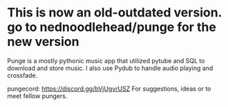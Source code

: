 # This is now an old-outdated version. go to nednoodlehead/punge for the new version


Punge is a mostly pythonic music app that utilized pytube and SQL to download and store music. I also use Pydub to handle audio playing and crossfade.

pungecord: https://discord.gg/bVjUgvrUSZ
For suggestions, ideas or to meet fellow pungers. 
